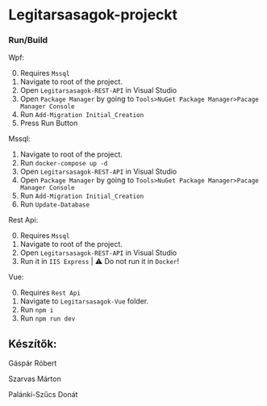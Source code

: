 # Legitarsasagok-projeckt

### Run/Build

Wpf:

0) Requires `Mssql`
1) Navigate to root of the project.
2) Open `Legitarsasagok-REST-API` in Visual Studio
4) Open `Package Manager` by going to `Tools>NuGet Package Manager>Pacage Manager Console`
5) Run `Add-Migration Initial_Creation`
6) Press Run Button

Mssql:

1) Navigate to root of the project.
2) Run `docker-compose up -d`
3) Open `Legitarsasagok-REST-API` in Visual Studio
4) Open `Package Manager` by going to `Tools>NuGet Package Manager>Pacage Manager Console`
5) Run `Add-Migration Initial_Creation`
6) Run `Update-Database`

Rest Api:

0) Requires `Mssql`
1) Navigate to root of the project.
2) Open `Legitarsasagok-REST-API` in Visual Studio
3) Run it in `IIS Express` | :warning: Do not run it in `Docker`!

Vue:

0) Requires `Rest Api`
1) Navigate to `Legitarsasagok-Vue` folder.
2) Run `npm i`
3) Run `npm run dev`

## Készítők:

Gáspár Róbert

Szarvas Márton

Palánki-Szűcs Donát
